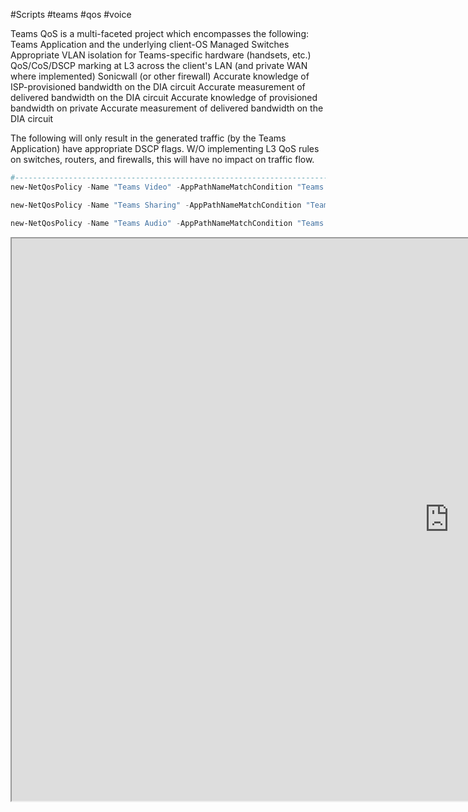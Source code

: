 
#Scripts  #teams #qos #voice

Teams QoS is a multi-faceted project which encompasses the following:
Teams Application and the underlying client-OS
Managed Switches
Appropriate VLAN isolation for Teams-specific hardware (handsets, etc.)
QoS/CoS/DSCP marking at L3 across the client's LAN (and private WAN where implemented)
Sonicwall (or other firewall) 
Accurate knowledge of ISP-provisioned bandwidth on the DIA circuit
Accurate measurement of delivered bandwidth on the DIA circuit
Accurate knowledge of provisioned bandwidth on private 
Accurate measurement of delivered bandwidth on the DIA circuit


The following will only result in the generated traffic (by the Teams Application) have appropriate DSCP flags.  W/O implementing L3 QoS rules on switches, routers, and firewalls, this will have no impact on traffic flow.
```Powershell
#-------------------------------------------------------------------------------------------------------------------------
new-NetQosPolicy -Name "Teams Video" -AppPathNameMatchCondition "Teams.exe" -IPProtocolMatchCondition Both -IPSrcPortStartMatchCondition 50020 -IPSrcPortEndMatchCondition 50039 -DSCPAction 34 -NetworkProfile All

new-NetQosPolicy -Name "Teams Sharing" -AppPathNameMatchCondition "Teams.exe" -IPProtocolMatchCondition Both -IPSrcPortStartMatchCondition 50040 -IPSrcPortEndMatchCondition 50059 -DSCPAction 18 -NetworkProfile All

new-NetQosPolicy -Name "Teams Audio" -AppPathNameMatchCondition "Teams.exe" -IPProtocolMatchCondition Both -IPSrcPortStartMatchCondition 50000 -IPSrcPortEndMatchCondition 50019 -DSCPAction 46 -NetworkProfile All

```


<iframe width="1400" height="900" src="https://learn.microsoft.com/en-us/microsoftteams/qos-in-teams">title="Toolkit" frameborder="0" allow="accelerometer; autoplay; clipboard-write; encrypted-media; gyroscope; picture-in-picture" allowfullscreen></iframe>




